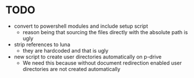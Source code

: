 ﻿TODO
====

* convert to powershell modules and include setup script
  * reason being that sourcing the files directly with the absolute path is ugly
* strip references to luna
  * they are hardcoded and that is ugly
* new script to create user directories automatically on p-drive
  * We need this because without document redirection enabled user directories are not created automatically
